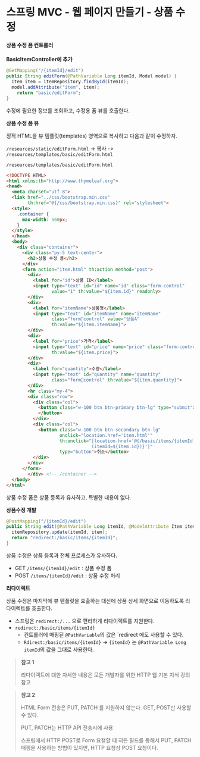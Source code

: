 # 스프링 MVC - 웹 페이지 만들기 - 상품 수정

#### 상품 수정 폼 컨트롤러

**BasicItemController에 추가**

```java
@GetMapping("/{itemId}/edit")
public String editForm(@PathVariable Long itemId, Model model) {
  Item item = itemRepository.findById(itemId);
  model.addAttribute("item", item);
 	return "basic/editForm";
}
```

수정에 필요한 정보를 조회하고, 수정용 폼 뷰를 호출한다.



**상품 수정 폼 뷰**

정적 HTML을 뷰 템플릿(templates) 영역으로 복사하고 다음과 같이 수정하자.

`/resources/static/editForm.html` -> 복사 -> `/resources/templates/basic/editForm.html`



`/resources/templates/basic/editForm.html`

```html
<!DOCTYPE HTML>
<html xmlns:th="http://www.thymeleaf.org">
<head>
  <meta charset="utf-8">
  <link href="../css/bootstrap.min.css"
        th:href="@{/css/bootstrap.min.css}" rel="stylesheet">
  <style>
    .container {
      max-width: 560px;
    }
  </style>
  </head>
  <body>
    <div class="container">
      <div class="py-5 text-center">
        <h2>상품 수정 폼</h2>
      </div>
      <form action="item.html" th:action method="post">
        <div>
          <label for="id">상품 ID</label>
          <input type="text" id="id" name="id" class="form-control"
                 value="1" th:value="${item.id}" readonly>
        </div>
        <div>
          <label for="itemName">상품명</label>
          <input type="text" id="itemName" name="itemName"
                 class="formcontrol" value="상품A"
                 th:value="${item.itemName}">
        </div>
        <div>
          <label for="price">가격</label>
          <input type="text" id="price" name="price" class="form-control"
                 th:value="${item.price}">
        </div>
        <div>
          <label for="quantity">수량</label>
          <input type="text" id="quantity" name="quantity"
                 class="formcontrol" th:value="${item.quantity}">
        </div>
        <hr class="my-4">
        <div class="row">
          <div class="col">
            <button class="w-100 btn btn-primary btn-lg" type="submit">저장
            </button>
          </div>
          <div class="col">
            <button class="w-100 btn btn-secondary btn-lg"
                    onclick="location.href='item.html'"
                    th:onclick="|location.href='@{/basic/items/{itemId}
                                (itemId=${item.id})}'|"
                    type="button">취소</button>
          </div>
        </div>
      </form>
        </div> <!-- /container -->
  </body>
</html>
```

상품 수정 폼은 상품 등록과 유사하고, 특별한 내용이 없다.



**상품수정 개발** 

```java
@PostMapping("/{itemId}/edit")
public String edit(@PathVariable Long itemId, @ModelAttribute Item item) {
  itemRepository.update(itemId, item);
  return "redirect:/basic/items/{itemId}";
}
```

상품 수정은 상품 등록과 전체 프로세스가 유사하다.

* GET `/items/{itemId}/edit` : 상품 수정 폼
* POST `/items/{itemId}/edit` : 상품 수정 처리



**리다이렉트**

상품 수정은 마지막에 뷰 템플릿을 호출하는 대신에 상품 상세 화면으로 이동하도록 리다이렉트를 호출한다.

* 스프링은 `redirect:/...` 으로 편리하게 리다이렉트를 지원한다.
* `redirect:/basic/items/{itemId}`
  * 컨트롤러에 매핑된 `@PathVariable`의 값은 `redirect 에도 사용할 수 있다.
  * `Rdirect:/basic/items/{itemId}` -> `{itemId}` 는 `@PathVariable Long itemId`의 값을 그대로 사용한다.

> **참고 1**
>
> 리다이렉트에 대한 자세한 내용은 모든 개발자를 위한 HTTP 웹 기본 지식 강의 참고



> **참고 2**
>
> HTML Form 전송은 PUT, PATCH 를 지원하지 않는다. GET, POST만 사용할 수 있다.
>
> PUT, PATCH는 HTTP API 전송시에 사용
>
> 스프링에서 HTTP POST로 Form 요철할 때 히든 필드를 통해서 PUT, PATCH 매핑을 사용하는 방법이 있지만, HTTP 요청상 POST 요청이다.